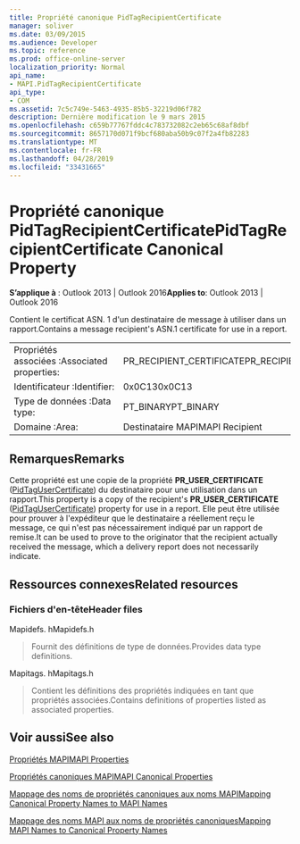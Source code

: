 ```yaml
---
title: Propriété canonique PidTagRecipientCertificate
manager: soliver
ms.date: 03/09/2015
ms.audience: Developer
ms.topic: reference
ms.prod: office-online-server
localization_priority: Normal
api_name:
- MAPI.PidTagRecipientCertificate
api_type:
- COM
ms.assetid: 7c5c749e-5463-4935-85b5-32219d06f782
description: Dernière modification le 9 mars 2015
ms.openlocfilehash: c659b77767fddc4c783732082c2eb65c68af8dbf
ms.sourcegitcommit: 8657170d071f9bcf680aba50b9c07f2a4fb82283
ms.translationtype: MT
ms.contentlocale: fr-FR
ms.lasthandoff: 04/28/2019
ms.locfileid: "33431665"
---
```

# <a name="pidtagrecipientcertificate-canonical-property"></a><span data-ttu-id="fbbcb-103">Propriété canonique PidTagRecipientCertificate</span><span class="sxs-lookup"><span data-stu-id="fbbcb-103">PidTagRecipientCertificate Canonical Property</span></span>

  
  
<span data-ttu-id="fbbcb-104">**S’applique à** : Outlook 2013 | Outlook 2016</span><span class="sxs-lookup"><span data-stu-id="fbbcb-104">**Applies to**: Outlook 2013 | Outlook 2016</span></span> 
  
<span data-ttu-id="fbbcb-105">Contient le certificat ASN. 1 d'un destinataire de message à utiliser dans un rapport.</span><span class="sxs-lookup"><span data-stu-id="fbbcb-105">Contains a message recipient's ASN.1 certificate for use in a report.</span></span>
  
|||
|:-----|:-----|
|<span data-ttu-id="fbbcb-106">Propriétés associées :</span><span class="sxs-lookup"><span data-stu-id="fbbcb-106">Associated properties:</span></span>  <br/> |<span data-ttu-id="fbbcb-107">PR_RECIPIENT_CERTIFICATE</span><span class="sxs-lookup"><span data-stu-id="fbbcb-107">PR_RECIPIENT_CERTIFICATE</span></span>  <br/> |
|<span data-ttu-id="fbbcb-108">Identificateur :</span><span class="sxs-lookup"><span data-stu-id="fbbcb-108">Identifier:</span></span>  <br/> |<span data-ttu-id="fbbcb-109">0x0C13</span><span class="sxs-lookup"><span data-stu-id="fbbcb-109">0x0C13</span></span>  <br/> |
|<span data-ttu-id="fbbcb-110">Type de données :</span><span class="sxs-lookup"><span data-stu-id="fbbcb-110">Data type:</span></span>  <br/> |<span data-ttu-id="fbbcb-111">PT_BINARY</span><span class="sxs-lookup"><span data-stu-id="fbbcb-111">PT_BINARY</span></span>  <br/> |
|<span data-ttu-id="fbbcb-112">Domaine :</span><span class="sxs-lookup"><span data-stu-id="fbbcb-112">Area:</span></span>  <br/> |<span data-ttu-id="fbbcb-113">Destinataire MAPI</span><span class="sxs-lookup"><span data-stu-id="fbbcb-113">MAPI Recipient</span></span>  <br/> |
   
## <a name="remarks"></a><span data-ttu-id="fbbcb-114">Remarques</span><span class="sxs-lookup"><span data-stu-id="fbbcb-114">Remarks</span></span>

<span data-ttu-id="fbbcb-115">Cette propriété est une copie de la propriété **PR_USER_CERTIFICATE** ([PidTagUserCertificate](pidtagusercertificate-canonical-property.md)) du destinataire pour une utilisation dans un rapport.</span><span class="sxs-lookup"><span data-stu-id="fbbcb-115">This property is a copy of the recipient's **PR_USER_CERTIFICATE** ([PidTagUserCertificate](pidtagusercertificate-canonical-property.md)) property for use in a report.</span></span> <span data-ttu-id="fbbcb-116">Elle peut être utilisée pour prouver à l'expéditeur que le destinataire a réellement reçu le message, ce qui n'est pas nécessairement indiqué par un rapport de remise.</span><span class="sxs-lookup"><span data-stu-id="fbbcb-116">It can be used to prove to the originator that the recipient actually received the message, which a delivery report does not necessarily indicate.</span></span>
  
## <a name="related-resources"></a><span data-ttu-id="fbbcb-117">Ressources connexes</span><span class="sxs-lookup"><span data-stu-id="fbbcb-117">Related resources</span></span>

### <a name="header-files"></a><span data-ttu-id="fbbcb-118">Fichiers d'en-tête</span><span class="sxs-lookup"><span data-stu-id="fbbcb-118">Header files</span></span>

<span data-ttu-id="fbbcb-119">Mapidefs. h</span><span class="sxs-lookup"><span data-stu-id="fbbcb-119">Mapidefs.h</span></span>
  
> <span data-ttu-id="fbbcb-120">Fournit des définitions de type de données.</span><span class="sxs-lookup"><span data-stu-id="fbbcb-120">Provides data type definitions.</span></span>
    
<span data-ttu-id="fbbcb-121">Mapitags. h</span><span class="sxs-lookup"><span data-stu-id="fbbcb-121">Mapitags.h</span></span>
  
> <span data-ttu-id="fbbcb-122">Contient les définitions des propriétés indiquées en tant que propriétés associées.</span><span class="sxs-lookup"><span data-stu-id="fbbcb-122">Contains definitions of properties listed as associated properties.</span></span>
    
## <a name="see-also"></a><span data-ttu-id="fbbcb-123">Voir aussi</span><span class="sxs-lookup"><span data-stu-id="fbbcb-123">See also</span></span>



[<span data-ttu-id="fbbcb-124">Propriétés MAPI</span><span class="sxs-lookup"><span data-stu-id="fbbcb-124">MAPI Properties</span></span>](mapi-properties.md)
  
[<span data-ttu-id="fbbcb-125">Propriétés canoniques MAPI</span><span class="sxs-lookup"><span data-stu-id="fbbcb-125">MAPI Canonical Properties</span></span>](mapi-canonical-properties.md)
  
[<span data-ttu-id="fbbcb-126">Mappage des noms de propriétés canoniques aux noms MAPI</span><span class="sxs-lookup"><span data-stu-id="fbbcb-126">Mapping Canonical Property Names to MAPI Names</span></span>](mapping-canonical-property-names-to-mapi-names.md)
  
[<span data-ttu-id="fbbcb-127">Mappage des noms MAPI aux noms de propriétés canoniques</span><span class="sxs-lookup"><span data-stu-id="fbbcb-127">Mapping MAPI Names to Canonical Property Names</span></span>](mapping-mapi-names-to-canonical-property-names.md)

